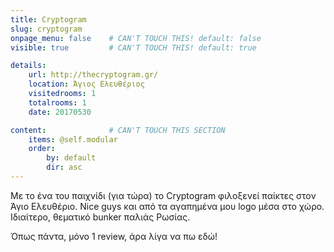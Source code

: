 ```yaml
---
title: Cryptogram
slug: cryptogram
onpage_menu: false    # CAN'T TOUCH THIS! default: false
visible: true         # CAN'T TOUCH THIS! default: true

details:
    url: http://thecryptogram.gr/
    location: Άγιος Ελευθέριος
    visitedrooms: 1
    totalrooms: 1
    date: 20170530

content:              # CAN'T TOUCH THIS SECTION
    items: @self.modular
    order:
        by: default
        dir: asc
---
```


Με το ένα του παιχνίδι (για τώρα) το Cryptogram φιλοξενεί παίκτες στον Άγιο Ελευθέριο. Nice guys και από τα αγαπημένα μου logo μέσα στο χώρο. 
Ιδιαίτερο, θεματικό bunker παλιάς Ρωσίας.

Όπως πάντα, μόνο 1 review, άρα λίγα να πω εδώ!
